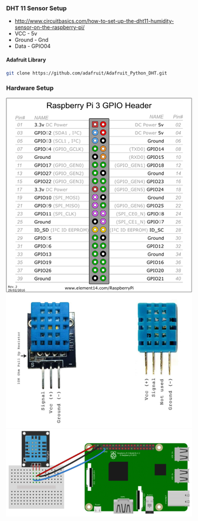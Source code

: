 ### DHT 11 Sensor Setup

* http://www.circuitbasics.com/how-to-set-up-the-dht11-humidity-sensor-on-the-raspberry-pi/
* VCC - 5v
* Ground - Gnd
* Data - GPIO04

#### Adafruit Library

```bash
git clone https://github.com/adafruit/Adafruit_Python_DHT.git
```

### Hardware Setup

![gpio-pinout.png](gpio-pinout.png)
![dht11-pinout.jpg](dht11-pinout.jpg)
![dht11-pi-connections.png](dht11-pi-connections.png)